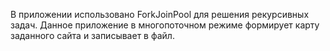 В приложении использовано ForkJoinPool для решения рекурсивных задач.
Данное приложение в многопоточном режиме формирует карту заданного сайта и записывает в файл.